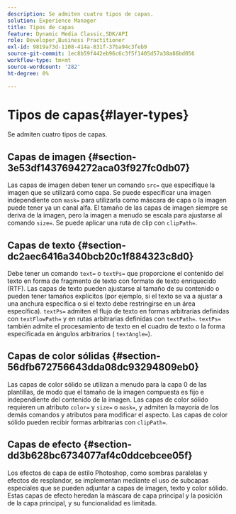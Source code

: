 ```yaml
---
description: Se admiten cuatro tipos de capas.
solution: Experience Manager
title: Tipos de capas
feature: Dynamic Media Classic,SDK/API
role: Developer,Business Practitioner
exl-id: 9819a73d-1108-414a-831f-37ba94c3feb9
source-git-commit: 1ec8b59f442eb96c6c3f5f1405d57a38a86bd056
workflow-type: tm+mt
source-wordcount: '282'
ht-degree: 0%

---
```


# Tipos de capas{#layer-types}

Se admiten cuatro tipos de capas.

## Capas de imagen {#section-3e53df1437694272aca03f927fc0db07}

Las capas de imagen deben tener un comando `src=` que especifique la imagen que se utilizará como capa. Se puede especificar una imagen independiente con `mask=` para utilizarla como máscara de capa o la imagen puede tener ya un canal alfa. El tamaño de las capas de imagen siempre se deriva de la imagen, pero la imagen a menudo se escala para ajustarse al comando `size=`. Se puede aplicar una ruta de clip con `clipPath=`.

## Capas de texto {#section-dc2aec6416a340bcb20c1f884323c8d0}

Debe tener un comando `text=` o `textPs=` que proporcione el contenido del texto en forma de fragmento de texto con formato de texto enriquecido (RTF). Las capas de texto pueden ajustarse al tamaño de su contenido o pueden tener tamaños explícitos (por ejemplo, si el texto se va a ajustar a una anchura específica o si el texto debe restringirse en un área específica). `textPs=` admiten el flujo de texto en formas arbitrarias definidas con  `textFlowPath=` y en rutas arbitrarias definidas con  `textPath=`. `textPs=` también admite el procesamiento de texto en el cuadro de texto o la forma especificada en ángulos arbitrarios (  `textAngle=`).

## Capas de color sólidas {#section-56dfb672756643dda08dc93294809eb0}

Las capas de color sólido se utilizan a menudo para la capa 0 de las plantillas, de modo que el tamaño de la imagen compuesta es fijo e independiente del contenido de la imagen. Las capas de color sólido requieren un atributo `color=` y `size=` o `mask=`, y admiten la mayoría de los demás comandos y atributos para modificar el aspecto. Las capas de color sólido pueden recibir formas arbitrarias con `clipPath=`.

## Capas de efecto {#section-dd3b628bc6734077af4c0ddcebcee05f}

Los efectos de capa de estilo Photoshop, como sombras paralelas y efectos de resplandor, se implementan mediante el uso de subcapas especiales que se pueden adjuntar a capas de imagen, texto y color sólido. Estas capas de efecto heredan la máscara de capa principal y la posición de la capa principal, y su funcionalidad es limitada.
